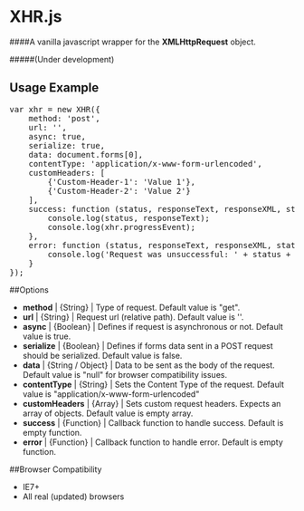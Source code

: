 XHR.js
===

####A vanilla javascript wrapper for the **XMLHttpRequest** object.

#####(Under development)

## Usage Example
<pre>
var xhr = new XHR({
    method: 'post',
    url: '<example-url>',
    async: true,
    serialize: true,
    data: document.forms[0],
    contentType: 'application/x-www-form-urlencoded',
    customHeaders: [
        {'Custom-Header-1': 'Value 1'},
        {'Custom-Header-2': 'Value 2'}
    ],
    success: function (status, responseText, responseXML, statusText) {
        console.log(status, responseText);
    	console.log(xhr.progressEvent);
    },
    error: function (status, responseText, responseXML, statusText) {
        console.log('Request was unsuccessful: ' + status + ', ' + statusText);
    }
});	
</pre>


##Options
- **method** | {String} | Type of request. Default value is "get".
- **url** | {String} | Request url (relative path). Default value is ''.
- **async** | {Boolean} | Defines if request is asynchronous or not. Default value is true.
- **serialize** | {Boolean} | Defines if forms data sent in a POST request should be serialized. Default value is false.
- **data** | {String / Object} | Data to be sent as the body of the request. Default value is "null" for browser compatibility issues.
- **contentType** | {String} | Sets the Content Type of the request. Default value is "application/x-www-form-urlencoded"
- **customHeaders** | {Array} | Sets custom request headers. Expects an array of objects. Default value is empty array.
- **success** | {Function} | Callback function to handle success. Default is empty function.
- **error** | {Function} | Callback function to handle error. Default is empty function.


##Browser Compatibility
- IE7+
- All real (updated) browsers